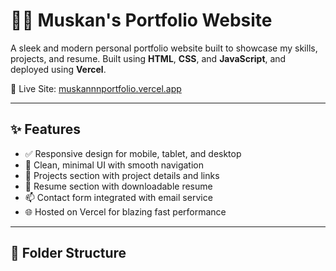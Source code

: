  # 🧑‍💻 Muskan's Portfolio Website

A sleek and modern personal portfolio website built to showcase my skills, projects, and resume. Built using **HTML**, **CSS**, and **JavaScript**, and deployed using **Vercel**.

🔗 Live Site: [muskannnportfolio.vercel.app](https://muskannnportfolio.vercel.app/)

---

## ✨ Features

- ✅ Responsive design for mobile, tablet, and desktop
- 🧠 Clean, minimal UI with smooth navigation
- 💼 Projects section with project details and links
- 📄 Resume section with downloadable resume
- 📫 Contact form integrated with email service
- 🌐 Hosted on Vercel for blazing fast performance

---

## 📁 Folder Structure
 

